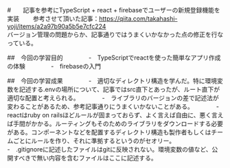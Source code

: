 #　　記事を参考にTypeScript + react + firebaseでユーザーの新規登録機能を実装　　
参考させて頂いた記事：https://qiita.com/takahashi-yoji/items/a2a97b90a5b5e7cfc224		
バージョン管理の問題からか、記事通りではうまくいかなかった点の修正を行なっている。		

##　今回の学習目的　　　　
-　TypeScriptでreactを使った簡単なアプリ作成の体験　　　　
-　firebaseの入門　　　　

##　今回の学習成果　　　　
-　適切なディレクトリ構造を学んだ。特に環境変数を記述する.envの場所について、記事ではsrc直下とあったが、ルート直下が適切な配置と考えられる。　　　　
-　ライブラリのバージョンの差で記述法が変わることがあるため、参考記事通りにうまくいかないことがある。　　　　
-　reactはruby on railsほどルールが固まっておらず、よく言えば自由に、悪く言えば手間がかかる。ルーティングもそのためのライブラリをダウンロードする必要がある。コンポーネントなどを配置するディレクトリ構造も製作者もしくはチームごとにルールを作り、それに準拠するというのがセオリー。　　　　
-　.gitignoreに記述したファイルはgitに反映されない。環境変数の値など、公開すべきで無い内容を含むファイルはここに記述する。　　　　
